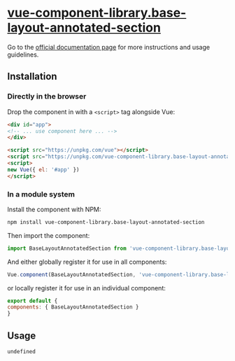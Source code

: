 # [vue-component-library.base-layout-annotated-section](https://www.vuecomponentlibrary.com/components/base-layout-annotated-section.html)

Go to the [official documentation page](https://www.vuecomponentlibrary.com/components/base-layout-annotated-section.html) for more instructions and usage guidelines.

## Installation

### Directly in the browser

Drop the component in with a `<script>` tag alongside Vue:

```html
<div id="app">
<!-- ... use component here ... -->
</div>

<script src="https://unpkg.com/vue"></script>
<script src="https://unpkg.com/vue-component-library.base-layout-annotated-section"></script>
<script>
new Vue({ el: '#app' })
</script>
```

### In a module system

Install the component with NPM:

```bash
npm install vue-component-library.base-layout-annotated-section
```

Then import the component:

```js
import BaseLayoutAnnotatedSection from 'vue-component-library.base-layout-annotated-section'
```

And either globally register it for use in all components:

```js
Vue.component(BaseLayoutAnnotatedSection, 'vue-component-library.base-layout-annotated-section')
```

or locally register it for use in an individual component:

```js
export default {
components: { BaseLayoutAnnotatedSection }
}
```

## Usage

```html
undefined
```
